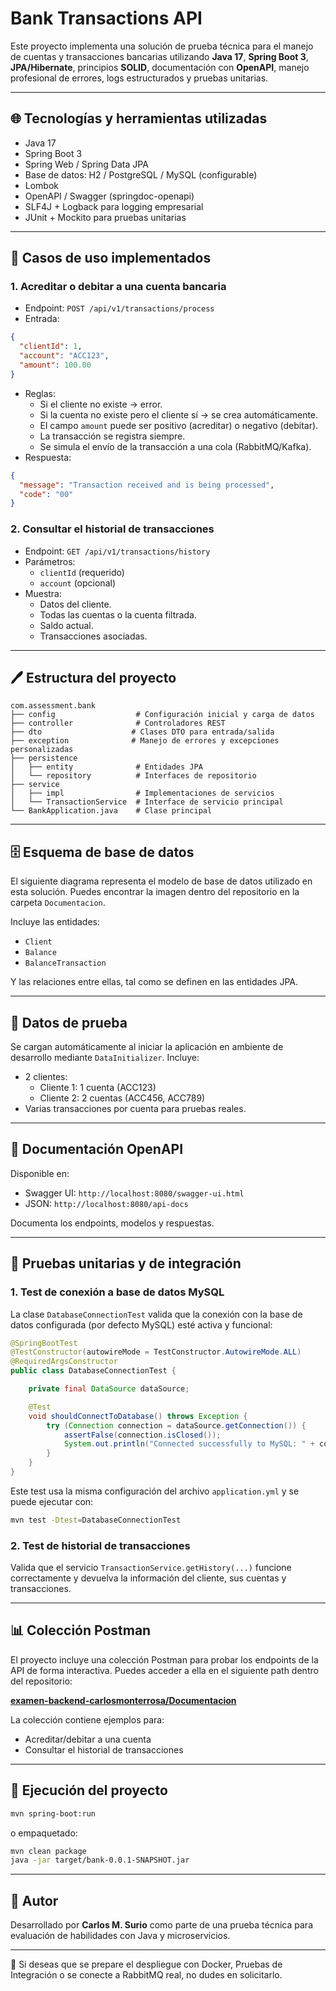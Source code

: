 # Bank Transactions API

Este proyecto implementa una solución de prueba técnica para el manejo de cuentas y transacciones bancarias utilizando **Java 17**, **Spring Boot 3**, **JPA/Hibernate**, principios **SOLID**, documentación con **OpenAPI**, manejo profesional de errores, logs estructurados y pruebas unitarias.

---

## 🌐 Tecnologías y herramientas utilizadas

- Java 17
- Spring Boot 3
- Spring Web / Spring Data JPA
- Base de datos: H2 / PostgreSQL / MySQL (configurable)
- Lombok
- OpenAPI / Swagger (springdoc-openapi)
- SLF4J + Logback para logging empresarial
- JUnit + Mockito para pruebas unitarias

---

## 📖 Casos de uso implementados

### 1. Acreditar o debitar a una cuenta bancaria

- Endpoint: `POST /api/v1/transactions/process`
- Entrada:

```json
{
  "clientId": 1,
  "account": "ACC123",
  "amount": 100.00
}
```

- Reglas:
  - Si el cliente no existe → error.
  - Si la cuenta no existe pero el cliente sí → se crea automáticamente.
  - El campo `amount` puede ser positivo (acreditar) o negativo (debitar).
  - La transacción se registra siempre.
  - Se simula el envío de la transacción a una cola (RabbitMQ/Kafka).
- Respuesta:

```json
{
  "message": "Transaction received and is being processed",
  "code": "00"
}
```

### 2. Consultar el historial de transacciones

- Endpoint: `GET /api/v1/transactions/history`
- Parámetros:
  - `clientId` (requerido)
  - `account` (opcional)
- Muestra:
  - Datos del cliente.
  - Todas las cuentas o la cuenta filtrada.
  - Saldo actual.
  - Transacciones asociadas.

---

## 🖊️ Estructura del proyecto

```
com.assessment.bank
├── config                  # Configuración inicial y carga de datos
├── controller              # Controladores REST
├── dto                    # Clases DTO para entrada/salida
├── exception              # Manejo de errores y excepciones personalizadas
├── persistence
│   ├── entity              # Entidades JPA
│   └── repository          # Interfaces de repositorio
├── service
│   ├── impl                # Implementaciones de servicios
│   └── TransactionService  # Interface de servicio principal
└── BankApplication.java    # Clase principal
```

---

## 🗄️ Esquema de base de datos

El siguiente diagrama representa el modelo de base de datos utilizado en esta solución. Puedes encontrar la imagen dentro del repositorio en la carpeta `Documentacion`.



Incluye las entidades:

- `Client`
- `Balance`
- `BalanceTransaction`

Y las relaciones entre ellas, tal como se definen en las entidades JPA.



---

## 📃 Datos de prueba

Se cargan automáticamente al iniciar la aplicación en ambiente de desarrollo mediante `DataInitializer`. Incluye:

- 2 clientes:
  - Cliente 1: 1 cuenta (ACC123)
  - Cliente 2: 2 cuentas (ACC456, ACC789)
- Varias transacciones por cuenta para pruebas reales.

---

## 📅 Documentación OpenAPI

Disponible en:

- Swagger UI: `http://localhost:8080/swagger-ui.html`
- JSON: `http://localhost:8080/api-docs`

Documenta los endpoints, modelos y respuestas.

---

## 📄 Pruebas unitarias y de integración

### 1. Test de conexión a base de datos MySQL

La clase `DatabaseConnectionTest` valida que la conexión con la base de datos configurada (por defecto MySQL) esté activa y funcional:

```java
@SpringBootTest
@TestConstructor(autowireMode = TestConstructor.AutowireMode.ALL)
@RequiredArgsConstructor
public class DatabaseConnectionTest {

    private final DataSource dataSource;

    @Test
    void shouldConnectToDatabase() throws Exception {
        try (Connection connection = dataSource.getConnection()) {
            assertFalse(connection.isClosed());
            System.out.println("Connected successfully to MySQL: " + connection.getMetaData().getURL());
        }
    }
}
```

Este test usa la misma configuración del archivo `application.yml` y se puede ejecutar con:

```bash
mvn test -Dtest=DatabaseConnectionTest
```

### 2. Test de historial de transacciones

Valida que el servicio `TransactionService.getHistory(...)` funcione correctamente y devuelva la información del cliente, sus cuentas y transacciones.

---

## 📊 Colección Postman

El proyecto incluye una colección Postman para probar los endpoints de la API de forma interactiva. Puedes acceder a ella en el siguiente path dentro del repositorio:

**[examen-backend-carlosmonterrosa/Documentacion](examen-backend-carlosmonterrosa/Documentacion)**

La colección contiene ejemplos para:

- Acreditar/debitar a una cuenta
- Consultar el historial de transacciones

---

## 🚀 Ejecución del proyecto

```bash
mvn spring-boot:run
```

o empaquetado:

```bash
mvn clean package
java -jar target/bank-0.0.1-SNAPSHOT.jar
```

---

## 💼 Autor

Desarrollado por **Carlos M. Surio** como parte de una prueba técnica para evaluación de habilidades con Java y microservicios.

---

🚀 Si deseas que se prepare el despliegue con Docker, Pruebas de Integración o se conecte a RabbitMQ real, no dudes en solicitarlo.

